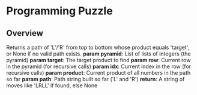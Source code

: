# Programming Puzzle

## Overview
Returns a path of 'L'/'R' from top to bottom whose product equals 'target', or None if no valid path exists.
**param pyramid**: List of lists of integers (the pyramid)
**param target**:  The target product to find
**param row**:     Current row in the pyramid (for recursive calls)
**param idx**:     Current index in the row (for recursive calls)
**param product**: Current product of all numbers in the path so far
**param path**:    Path string built so far ('L' and 'R')
**return**:        A string of moves like 'LRLL' if found, else None